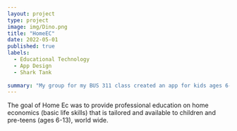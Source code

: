 ```yaml
---
layout: project
type: project
image: img/Dino.png
title: "HomeEC"
date: 2022-05-01
published: true
labels:
  - Educational Technology
  - App Design
  - Shark Tank
  
summary: "My group for my BUS 311 class created an app for kids ages 6-13 to help teach them basic home economics skills."
---
```


The goal of Home Ec was to provide professional education on home economics (basic life skills) that is tailored and available to children and pre-teens (ages 6-13), world wide.
